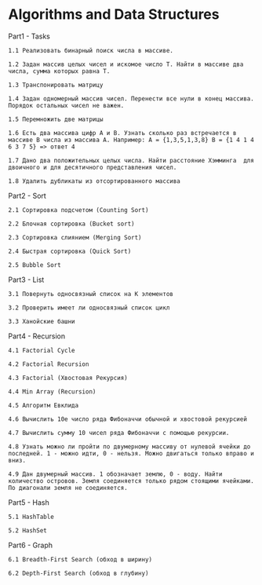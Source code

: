 # Algorithms and Data Structures

Part1 - Tasks
	
	1.1 Реализовать бинарный поиск числа в массиве.
	
	1.2 Задан массив целых чисел и искомое число Т. Найти в массиве два числа, сумма которых равна Т.
	
	1.3 Транспонировать матрицу
	
	1.4 Задан одномерный массив чисел. Перенести все нули в конец массива. Порядок остальных чисел не важен.
	
	1.5 Перемножить две матрицы
	
	1.6 Есть два массива цифр А и В. Узнать сколько раз встречается в массиве В числа из массива А. Например: А = {1,3,5,1,3,8} B = {1 4 1 4 6 3 7 5} => ответ 4
	
	1.7 Дано два положительных целых числа. Найти расстояние Хэмминга  для двоичного и для десятичного представления чисел.
	
	1.8 Удалить дубликаты из отсортированного массива


Part2 - Sort
	
	2.1 Сортировка подсчетом (Counting Sort)
	
	2.2 Блочная сортировка (Bucket sort)
	
	2.3 Сортировка слиянием (Merging Sort)
	
	2.4 Быстрая сортировка (Quick Sort)
	
	2.5 Bubble Sort

Part3 - List
	
	3.1 Повернуть односвязный список на К элементов
	
	3.2 Проверить имеет ли односвязный список цикл
	
	3.3 Ханойские башни

Part4 - Recursion
	
	4.1 Factorial Cycle
	
	4.2 Factorial Recursion
	
	4.3 Factorial (Хвостовая Рекурсия)
	
	4.4 Min Array (Recursion)
	
	4.5 Aлгоритм Евклида
	
	4.6 Вычислить 10е число ряда Фибоначчи обычной и хвостовой рекурсией
	
	4.7 Вычислить сумму 10 чисел ряда Фибоначчи с помощью рекурсии.
	
	4.8 Узнать можно ли пройти по двумерному массиву от нулевой ячейки до последней. 1 - можно идти, 0 - нельзя. Можно двигаться только вправо и вниз.
	
	4.9 Дан двумерный массив. 1 обозначает землю, 0 - воду. Найти количество островов. Земля соединяется только рядом стоящими ячейками. По диагонали земля не соединяется.

Part5 - Hash
	
	5.1 HashTable
	
	5.2 HashSet

Part6 - Graph
	
	6.1 Breadth-First Search (обход в ширину)
	
	6.2 Depth-First Search (обход в глубину)

